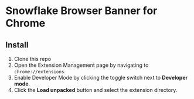 # Snowflake Browser Banner for Chrome

## Install
1. Clone this repo
2. Open the Extension Management page by navigating to ```chrome://extensions```.
3. Enable Developer Mode by clicking the toggle switch next to **Developer mode**.
4. Click the **Load unpacked** button and select the extension directory.
